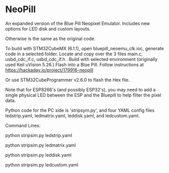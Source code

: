 # NeoPill
An expanded version of the Blue Pill Neopixel Emulator. Includes new options for LED disk and custom layouts. 

Otherwise is the same as the original code. 

To build with STM32CubeMX (6.1.1), open bluepill_neoemu_clk.ioc, generate code in a selected folder. 
Locate and copy over the 3 files main.c, usbd_cdc_if.c, usbd_cdc_if.h .
Build with selected environment (originally used Keil uVision 5.26.)
Flash into a Blue Pill.
Follow instructions at https://hackaday.io/project/179916-neopill

Or use STM32CubeProgrammer v2.6.0 to flash the Hex file.

Note that for ESP8266's (and possibly ESP32's), you may need to add a single physical LED between the ESP and the Bluepill to help filter the pixel data. 

Python code for the PC side is 'stripsym.py', and four YAML config files ledstrip.yaml, ledmatrix.yaml, leddisk.yaml, and ledcustom.yaml.

Command Lines:

  python stripsim.py ledstrip.yaml

  python stripsim.py ledmatrix.yaml

  python stripsim.py leddisk.yaml

  python stripsim.py ledcustom.yaml
